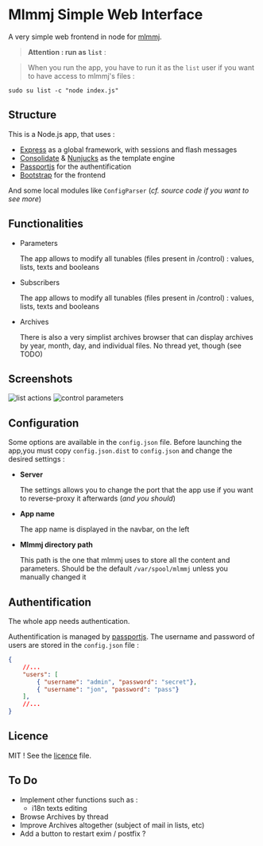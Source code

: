 # Mlmmj Simple Web Interface
A very simple web frontend in node for [mlmmj](http://mlmmj.org/).

> **Attention : run as `list`** :

> When you run the app, you have to run it as the `list` user if you want to have access to mlmmj's files :
```
sudo su list -c "node index.js"
```

## Structure

This is a Node.js app, that uses :

  * [Express](http://expressjs.com/) as a global framework, with sessions and flash messages
  * [Consolidate](https://github.com/tj/consolidate.js) & [Nunjucks](https://mozilla.github.io/nunjucks) as the template engine
  * [Passportjs](http://passportjs.org) for the authentification
  * [Bootstrap](http://getbootstrap.com) for the frontend

And some local modules like `ConfigParser` (_cf. source code if you want to see more_)
  
## Functionalities

  * Parameters

    The app allows to modify all tunables (files present in /control) : values, lists, texts and booleans

  * Subscribers

    The app allows to modify all tunables (files present in /control) : values, lists, texts and booleans

  * Archives

    There is also a very simplist archives browser that can display archives by year, month, day, and individual files. No thread yet, though (see TODO)
       

## Screenshots 

![list actions](https://raw.githubusercontent.com/tchapi/mlmmj-simple-web-interface/master/screenshots/image1.png "Mailing list actions")
![control parameters](https://raw.githubusercontent.com/tchapi/mlmmj-simple-web-interface/master/screenshots/image2.png "Control parameters")

## Configuration

Some options are available in the `config.json` file. Before launching the app,you must copy `config.json.dist` to `config.json` and change the desired settings : 

  * **Server**

    The settings allows you to change the port that the app use if you want to reverse-proxy it afterwards (_and you should_)

  * **App name**

    The app name is displayed in the navbar, on the left

  * **Mlmmj directory path**

    This path is the one that mlmmj uses to store all the content and parameters. Should be the default `/var/spool/mlmmj`  unless you manually changed it

## Authentification

The whole app needs authentication.

Authentification is managed by [passportjs](http://passportjs.org). The username and password of users are stored in the `config.json` file :

```json
{
    //...
    "users": [
        { "username": "admin", "password": "secret"},
        { "username": "jon", "password": "pass"}
    ],
    //...
}
```

## Licence

MIT ! See the [licence](https://github.com/tchapi/mlmmj-simple-web-interface/blob/master/LICENSE) file.

## To Do

  * Implement other functions such as :
      - i18n texts editing
  * Browse Archives by thread
  * Improve Archives altogether (subject of mail in lists, etc)
  * Add a button to restart exim / postfix ?
  